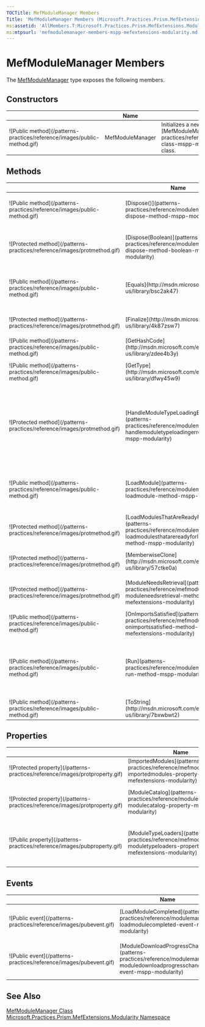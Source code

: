 ```yaml
---
TOCTitle: MefModuleManager Members
Title: 'MefModuleManager Members (Microsoft.Practices.Prism.MefExtensions.Modularity)'
ms:assetid: 'AllMembers.T:Microsoft.Practices.Prism.MefExtensions.Modularity.MefModuleManager'
ms:mtpsurl: 'mefmodulemanager-members-mspp-mefextensions-modularity.md'
---
```


# MefModuleManager Members

The [MefModuleManager](patterns-practices/reference/mefmodulemanager-class-mspp-mefextensions-modularity) type exposes the following members.

## Constructors


<table>
<thead>
<tr class="header">
<th> </th>
<th>Name</th>
<th>Description</th>
</tr>
</thead>
<tbody>
<tr class="odd">
<td>![Public method](/patterns-practices/reference/images/public-method.gif)</td>
<td>MefModuleManager</td>
<td>Initializes a new instance of the [MefModuleManager](patterns-practices/reference/mefmodulemanager-class-mspp-mefextensions-modularity) class.</td>
</tr>
</tbody>
</table>

## Methods

<table>
<thead>
<tr class="header">
<th> </th>
<th>Name</th>
<th>Description</th>
</tr>
</thead>
<tbody>
<tr class="odd">
<td>![Public method](/patterns-practices/reference/images/public-method.gif)</td>
<td>[Dispose()](patterns-practices/reference/modulemanager-dispose-method-mspp-modularity)</td>
<td>Performs application-defined tasks associated with freeing, releasing, or resetting unmanaged resources.
(Inherited from [ModuleManager](patterns-practices/reference/modulemanager-class-mspp-modularity).)</td>
</tr>
<tr class="even">
<td>![Protected method](/patterns-practices/reference/images/protmethod.gif)</td>
<td>[Dispose(Boolean)](patterns-practices/reference/modulemanager-dispose-method-boolean-mspp-modularity)</td>
<td>Disposes the associated [IModuleTypeLoader](patterns-practices/reference/imoduletypeloader-interface-mspp-modularity)s.
(Inherited from [ModuleManager](patterns-practices/reference/modulemanager-class-mspp-modularity).)</td>
</tr>
<tr class="odd">
<td>![Public method](/patterns-practices/reference/images/public-method.gif)</td>
<td>[Equals](http://msdn.microsoft.com/en-us/library/bsc2ak47)</td>
<td>Determines whether the specified [Object](http://msdn.microsoft.com/en-us/library/e5kfa45b) is equal to the current [Object](http://msdn.microsoft.com/en-us/library/e5kfa45b).
(Inherited from [Object](http://msdn.microsoft.com/en-us/library/e5kfa45b).)</td>
</tr>
<tr class="even">
<td>![Protected method](/patterns-practices/reference/images/protmethod.gif)</td>
<td>[Finalize](http://msdn.microsoft.com/en-us/library/4k87zsw7)</td>
<td>Allows an object to try to free resources and perform other cleanup operations before it is reclaimed by garbage collection.
(Inherited from [Object](http://msdn.microsoft.com/en-us/library/e5kfa45b).)</td>
</tr>
<tr class="odd">
<td>![Public method](/patterns-practices/reference/images/public-method.gif)</td>
<td>[GetHashCode](http://msdn.microsoft.com/en-us/library/zdee4b3y)</td>
<td>Serves as a hash function for a particular type.
(Inherited from [Object](http://msdn.microsoft.com/en-us/library/e5kfa45b).)</td>
</tr>
<tr class="even">
<td>![Public method](/patterns-practices/reference/images/public-method.gif)</td>
<td>[GetType](http://msdn.microsoft.com/en-us/library/dfwy45w9)</td>
<td>Gets the [Type](http://msdn.microsoft.com/en-us/library/42892f65) of the current instance.
(Inherited from [Object](http://msdn.microsoft.com/en-us/library/e5kfa45b).)</td>
</tr>
<tr class="odd">
<td>![Protected method](/patterns-practices/reference/images/protmethod.gif)</td>
<td>[HandleModuleTypeLoadingError](patterns-practices/reference/modulemanager-handlemoduletypeloadingerror-method-mspp-modularity)</td>
<td>Handles any exception occurred in the module typeloading process, logs the error using the [ILoggerFacade](patterns-practices/reference/iloggerfacade-interface-mspp-logging) and throws a [ModuleTypeLoadingException](patterns-practices/reference/moduletypeloadingexception-class-mspp-modularity). This method can be overridden to provide a different behavior.
(Inherited from [ModuleManager](patterns-practices/reference/modulemanager-class-mspp-modularity).)</td>
</tr>
<tr class="even">
<td>![Public method](/patterns-practices/reference/images/public-method.gif)</td>
<td>[LoadModule](patterns-practices/reference/modulemanager-loadmodule-method-mspp-modularity)</td>
<td>Loads and initializes the module on the [ModuleCatalog](patterns-practices/reference/modulemanager-modulecatalog-property-mspp-modularity) with the name moduleName.
(Inherited from [ModuleManager](patterns-practices/reference/modulemanager-class-mspp-modularity).)</td>
</tr>
<tr class="odd">
<td>![Protected method](/patterns-practices/reference/images/protmethod.gif)</td>
<td>[LoadModulesThatAreReadyForLoad](patterns-practices/reference/modulemanager-loadmodulesthatarereadyforload-method-mspp-modularity)</td>
<td>Loads the modules that are not intialized and have their dependencies loaded.
(Inherited from [ModuleManager](patterns-practices/reference/modulemanager-class-mspp-modularity).)</td>
</tr>
<tr class="even">
<td>![Protected method](/patterns-practices/reference/images/protmethod.gif)</td>
<td>[MemberwiseClone](http://msdn.microsoft.com/en-us/library/57ctke0a)</td>
<td>Creates a shallow copy of the current [Object](http://msdn.microsoft.com/en-us/library/e5kfa45b).
(Inherited from [Object](http://msdn.microsoft.com/en-us/library/e5kfa45b).)</td>
</tr>
<tr class="odd">
<td>![Protected method](/patterns-practices/reference/images/protmethod.gif)</td>
<td>[ModuleNeedsRetrieval](patterns-practices/reference/mefmodulemanager-moduleneedsretrieval-method-mspp-mefextensions-modularity)</td>
<td>Checks if the module needs to be retrieved before it's initialized.
(Overrides [ModuleManager.ModuleNeedsRetrieval(ModuleInfo)](patterns-practices/reference/modulemanager-moduleneedsretrieval-method-mspp-modularity).)</td>
</tr>
<tr class="even">
<td>![Public method](/patterns-practices/reference/images/public-method.gif)</td>
<td>[OnImportsSatisfied](patterns-practices/reference/mefmodulemanager-onimportssatisfied-method-mspp-mefextensions-modularity)</td>
<td>Called when a part's imports have been satisfied and it is safe to use.</td>
</tr>
<tr class="odd">
<td>![Public method](/patterns-practices/reference/images/public-method.gif)</td>
<td>[Run](patterns-practices/reference/modulemanager-run-method-mspp-modularity)</td>
<td>Initializes the modules marked as [WhenAvailable](patterns-practices/reference/initializationmode-enumeration-mspp-modularity) on the [ModuleCatalog](patterns-practices/reference/modulemanager-modulecatalog-property-mspp-modularity).
(Inherited from [ModuleManager](patterns-practices/reference/modulemanager-class-mspp-modularity).)</td>
</tr>
<tr class="even">
<td>![Public method](/patterns-practices/reference/images/public-method.gif)</td>
<td>[ToString](http://msdn.microsoft.com/en-us/library/7bxwbwt2)</td>
<td>Returns a string that represents the current object.
(Inherited from [Object](http://msdn.microsoft.com/en-us/library/e5kfa45b).)</td>
</tr>
</tbody>
</table>

## Properties

<table>
<thead>
<tr class="header">
<th> </th>
<th>Name</th>
<th>Description</th>
</tr>
</thead>
<tbody>
<tr class="odd">
<td>![Protected property](/patterns-practices/reference/images/protproperty.gif)</td>
<td>[ImportedModules](patterns-practices/reference/mefmodulemanager-importedmodules-property-mspp-mefextensions-modularity)</td>
<td>Gets or sets the modules to be imported.</td>
</tr>
<tr class="even">
<td>![Protected property](/patterns-practices/reference/images/protproperty.gif)</td>
<td>[ModuleCatalog](patterns-practices/reference/modulemanager-modulecatalog-property-mspp-modularity)</td>
<td>The module catalog specified in the constructor.
(Inherited from [ModuleManager](patterns-practices/reference/modulemanager-class-mspp-modularity).)</td>
</tr>
<tr class="odd">
<td>![Public property](/patterns-practices/reference/images/pubproperty.gif)</td>
<td>[ModuleTypeLoaders](patterns-practices/reference/mefmodulemanager-moduletypeloaders-property-mspp-mefextensions-modularity)</td>
<td>Gets or sets the type loaders used by the module manager.
(Overrides [ModuleManager.ModuleTypeLoaders](patterns-practices/reference/modulemanager-moduletypeloaders-property-mspp-modularity).)</td>
</tr>
</tbody>
</table>

## Events

<table>
<thead>
<tr class="header">
<th> </th>
<th>Name</th>
<th>Description</th>
</tr>
</thead>
<tbody>
<tr class="odd">
<td>![Public event](/patterns-practices/reference/images/pubevent.gif)</td>
<td>[LoadModuleCompleted](patterns-practices/reference/modulemanager-loadmodulecompleted-event-mspp-modularity)</td>
<td>Raised when a module is loaded or fails to load.
(Inherited from [ModuleManager](patterns-practices/reference/modulemanager-class-mspp-modularity).)</td>
</tr>
<tr class="even">
<td>![Public event](/patterns-practices/reference/images/pubevent.gif)</td>
<td>[ModuleDownloadProgressChanged](patterns-practices/reference/modulemanager-moduledownloadprogresschanged-event-mspp-modularity)</td>
<td>Raised repeatedly to provide progress as modules are loaded in the background.
(Inherited from [ModuleManager](patterns-practices/reference/modulemanager-class-mspp-modularity).)</td>
</tr>
</tbody>
</table>

## See Also

[MefModuleManager Class](patterns-practices/reference/mefmodulemanager-class-mspp-mefextensions-modularity)  
[Microsoft.Practices.Prism.MefExtensions.Modularity Namespace](patterns-practices/reference/mspp-mefextensions-modularity-namespace)  
